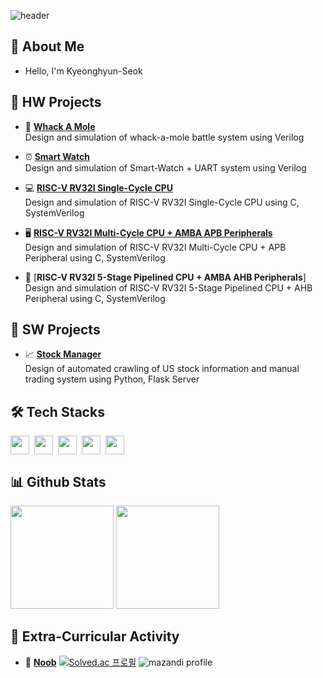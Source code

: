 ![header](https://capsule-render.vercel.app/api?type=waving&color=gradient&customColorlList=10&height=200&text=KyeongHyun's%20Github&fontSize=50&animation=twinkling&fontAlign=68&fontAlignY=36)

## 🚀 About Me
- Hello, I'm Kyeonghyun-Seok

## 📝 HW Projects
- 🦔 [**Whack A Mole**](https://github.com/seokkyeong0/Whack_A_Mole)
</br>  Design and simulation of whack-a-mole battle system using Verilog

- ⏰ [**Smart Watch**](https://github.com/seokkyeong0/Smart_Watch)
</br>  Design and simulation of Smart-Watch + UART system using Verilog

- 💻 [**RISC-V RV32I Single-Cycle CPU**](https://github.com/seokkyeong0/RISC-V_Single_Cycle_CPU)
</br>  Design and simulation of RISC-V RV32I Single-Cycle CPU using C, SystemVerilog

- 🖥️ [**RISC-V RV32I Multi-Cycle CPU + AMBA APB Peripherals**](https://github.com/seokkyeong0/RISC-V_Multi_Cycle_CPU)
</br>  Design and simulation of RISC-V RV32I Multi-Cycle CPU + APB Peripheral using C, SystemVerilog

- 📱 [**RISC-V RV32I 5-Stage Pipelined CPU + AMBA AHB Peripherals**]
</br>  Design and simulation of RISC-V RV32I 5-Stage Pipelined CPU + AHB Peripheral using C, SystemVerilog

## 📝 SW Projects
- 📈 [**Stock Manager**](https://github.com/seokkyeong0/Stock_Manager)
</br>  Design of automated crawling of US stock information and manual trading system using Python, Flask Server

## 🛠 Tech Stacks
<div style="display:flex; gap:8px;">
  <img height="30em" src="https://img.shields.io/badge/C-A8B9CC?style=flat&logo=c&logoColor=white"/>
  <img height="30em" src="https://img.shields.io/badge/C++-00599C?style=flat&logo=cplusplus&logoColor=white"/>
  <img height="30em" src="https://img.shields.io/badge/Python-3776AB?style=flat&logo=python&logoColor=white"/>
  <img height="30em" src="https://img.shields.io/badge/Verilog-F37626?style=flat&logoColor=white"/>
  <img height="30em" src="https://img.shields.io/badge/SystemVerilog-EE4C2C?style=flat&logoColor=white"/>
</div>

## 📊 Github Stats
<p align="left">
<img height="165em" src="https://github-readme-stats-lac-six-51.vercel.app/api?username=seokkyeong0&show_icons=true"/>
<img height="165em" src="https://github-readme-stats-lac-six-51.vercel.app/api/top-langs/?username=seokkyeong0&layout=compact&hide=jupyter%20notebook"/>
</p>

## 📖 Extra-Curricular Activity
- 👶 [**Noob**]([https://github.com/seokkyeong0/Algorithm_Practice])
[![Solved.ac
프로필](http://mazassumnida.wtf/api/v2/generate_badge?boj=seokkyeong0)](https://solved.ac/seokkyeong0)
![mazandi profile](http://mazandi.herokuapp.com/api?handle=seokkyeong0&theme=warm)

